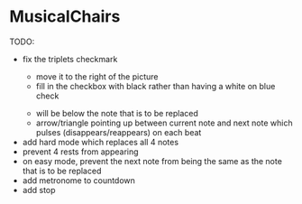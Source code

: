 # MusicalChairs
TODO:<br>
<ul>
  <li>fix the triplets checkmark</li>
  <ul>
    <li>move it to the right of the picture</li>
    <li>fill in the checkbox with black rather than having a white on blue check</li>
  </ul>
  <ul>
	<li>will be below the note that is to be replaced</li>
	<li>arrow/triangle pointing up between current note and next note which pulses (disappears/reappears) on each beat</li>
  </ul>
  <li>add hard mode which replaces all 4 notes</li>
  <li>prevent 4 rests from appearing</li>
  <li>on easy mode, prevent the next note from being the same as the note that is to be replaced</li>
  <li>add metronome to countdown</li>
  <li>add stop</li>
</ul>
